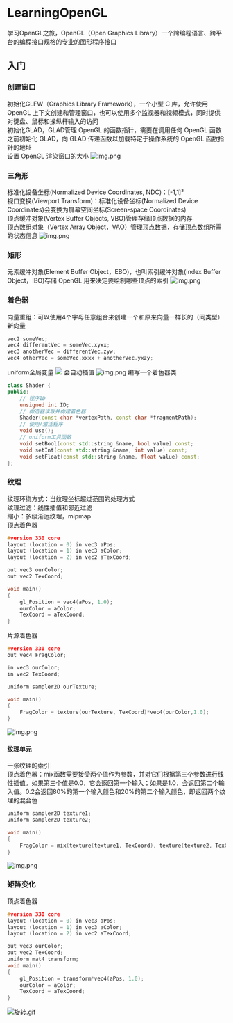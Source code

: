 # LearningOpenGL
学习OpenGL之旅，OpenGL（Open Graphics Library）一个跨编程语言、跨平台的编程接口规格的专业的图形程序接口
## 入门
### 创建窗口
初始化GLFW（Graphics Library Framework），一个小型 C 库，允许使用 OpenGL 上下文创建和管理窗口，也可以使用多个监视器和视频模式，同时提供对键盘、鼠标和操纵杆输入的访问  
初始化GLAD，GLAD管理 OpenGL 的函数指针，需要在调用任何 OpenGL 函数之前初始化 GLAD，向 GLAD 传递函数以加载特定于操作系统的 OpenGL 函数指针的地址  
设置 OpenGL 渲染窗口的大小
![img.png](学习OpenGL之旅/入门/创建窗口.png)
### 三角形
标准化设备坐标(Normalized Device Coordinates, NDC)：[-1,1]³  
视口变换(Viewport Transform)：标准化设备坐标(Normalized Device Coordinates)会变换为屏幕空间坐标(Screen-space Coordinates)  
顶点缓冲对象(Vertex Buffer Objects, VBO)管理存储顶点数据的内存  
顶点数组对象（Vertex Array Object，VAO）管理顶点数据，存储顶点数组所需的状态信息
![img.png](学习OpenGL之旅/入门/三角形.png)
### 矩形
元素缓冲对象(Element Buffer Object，EBO)，也叫索引缓冲对象(Index Buffer Object，IBO)存储 OpenGL 用来决定要绘制哪些顶点的索引
![img.png](学习OpenGL之旅/入门/矩形.png)
### 着色器
向量重组：可以使用4个字母任意组合来创建一个和原来向量一样长的（同类型）新向量
```c++
vec2 someVec;
vec4 differentVec = someVec.xyxx;
vec3 anotherVec = differentVec.zyw;
vec4 otherVec = someVec.xxxx + anotherVec.yxzy;
```
uniform全局变量
![](学习OpenGL之旅/入门/变色矩形.gif)
会自动插值
![img.png](学习OpenGL之旅/入门/渐变.png)
编写一个着色器类
```c++
class Shader {
public:
    // 程序ID
    unsigned int ID;
    // 构造器读取并构建着色器
    Shader(const char *vertexPath, const char *fragmentPath);
    // 使用/激活程序
    void use();
    // uniform工具函数
    void setBool(const std::string &name, bool value) const;
    void setInt(const std::string &name, int value) const;
    void setFloat(const std::string &name, float value) const;
};
```
### 纹理
纹理环绕方式：当纹理坐标超过范围的处理方式  
纹理过滤：线性插值和邻近过滤  
缩小：多级渐远纹理，mipmap  
顶点着色器
```c++
#version 330 core
layout (location = 0) in vec3 aPos;
layout (location = 1) in vec3 aColor;
layout (location = 2) in vec2 aTexCoord;

out vec3 ourColor;
out vec2 TexCoord;

void main()
{
    gl_Position = vec4(aPos, 1.0);
    ourColor = aColor;
    TexCoord = aTexCoord;
}
```
片源着色器
```c++
#version 330 core
out vec4 FragColor;

in vec3 ourColor;
in vec2 TexCoord;

uniform sampler2D ourTexture;

void main()
{
    FragColor = texture(ourTexture, TexCoord)*vec4(ourColor,1.0);
}
```
![img.png](学习OpenGL之旅/入门/纹理矩形.png)
#### 纹理单元
一张纹理的索引  
顶点着色器：mix函数需要接受两个值作为参数，并对它们根据第三个参数进行线性插值。如果第三个值是0.0，它会返回第一个输入；如果是1.0，会返回第二个输入值。0.2会返回80%的第一个输入颜色和20%的第二个输入颜色，即返回两个纹理的混合色
```c++
uniform sampler2D texture1;
uniform sampler2D texture2;

void main()
{
    FragColor = mix(texture(texture1, TexCoord), texture(texture2, TexCoord), 0.5);
}
```
![img.png](学习OpenGL之旅/入门/双纹理.png)
### 矩阵变化
顶点着色器
```c++
#version 330 core
layout (location = 0) in vec3 aPos;
layout (location = 1) in vec3 aColor;
layout (location = 2) in vec2 aTexCoord;

out vec3 ourColor;
out vec2 TexCoord;
uniform mat4 transform;
void main()
{
    gl_Position = transform*vec4(aPos, 1.0);
    ourColor = aColor;
    TexCoord = aTexCoord;
}
```
![旋转.gif](学习OpenGL之旅/入门/旋转.gif)